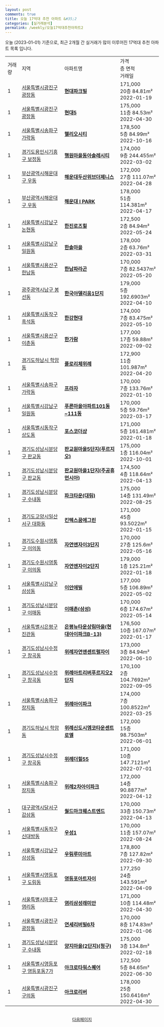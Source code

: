 ```yaml
---
layout: post
comments: true
title: 오늘 17억대 추천 아파트 &#35;2
categories: [실거래분석]
permalink: /weekly/오늘17억대추천아파트2
---
```


오늘 (2023-01-01) 기준으로, 최근 2개월 간 실거래가 많이 이루어진 17억대 추천 아파트 목록 입니다.

<table class="sortable">
  <tr>
    <td>거래량</td>
    <td>지역</td>
    <td>아파트명</td>
    <td>가격<br>층 면적<br>거래일</td>
  </tr>

  <tr class="item">
    <td>1</td>
    <td><a href="/apt/서울특별시광진구광장동">서울특별시광진구 광장동</a></td>
    <td style="font-weight: bold;"><a href="/apt/서울특별시광진구광장동현대파크빌">현대파크빌</a></td>
    <td>171,000<br>20층  84.81m²<br>2022-01-19</td>
  </tr>

  <tr class="item">
    <td>1</td>
    <td><a href="/apt/서울특별시광진구광장동">서울특별시광진구 광장동</a></td>
    <td style="font-weight: bold;"><a href="/apt/서울특별시광진구광장동현대5">현대5</a></td>
    <td>175,000<br>11층  84.53m²<br>2022-04-30</td>
  </tr>

  <tr class="item">
    <td>1</td>
    <td><a href="/apt/서울특별시송파구가락동">서울특별시송파구 가락동</a></td>
    <td style="font-weight: bold;"><a href="/apt/서울특별시송파구가락동헬리오시티">헬리오시티</a></td>
    <td>178,500<br>5층  84.99m²<br>2022-10-16</td>
  </tr>

  <tr class="item">
    <td>1</td>
    <td><a href="/apt/경기도용인시기흥구보정동">경기도용인시기흥구 보정동</a></td>
    <td style="font-weight: bold;"><a href="/apt/경기도용인시기흥구보정동행원마을동아솔레시티">행원마을동아솔레시티</a></td>
    <td>174,000<br>9층  244.455m²<br>2022-03-02</td>
  </tr>

  <tr class="item">
    <td>1</td>
    <td><a href="/apt/부산광역시해운대구우동">부산광역시해운대구 우동</a></td>
    <td style="font-weight: bold;"><a href="/apt/부산광역시해운대구우동해운대두산위브더제니스">해운대두산위브더제니스</a></td>
    <td>172,000<br>27층  111.07m²<br>2022-04-28</td>
  </tr>

  <tr class="item">
    <td>1</td>
    <td><a href="/apt/부산광역시해운대구우동">부산광역시해운대구 우동</a></td>
    <td style="font-weight: bold;"><a href="/apt/부산광역시해운대구우동해운대IPARK">해운대 I PARK</a></td>
    <td>178,000<br>51층  114.381m²<br>2022-04-17</td>
  </tr>

  <tr class="item">
    <td>1</td>
    <td><a href="/apt/서울특별시강남구논현동">서울특별시강남구 논현동</a></td>
    <td style="font-weight: bold;"><a href="/apt/서울특별시강남구논현동한진로즈힐">한진로즈힐</a></td>
    <td>172,500<br>2층  84.94m²<br>2022-05-24</td>
  </tr>

  <tr class="item">
    <td>1</td>
    <td><a href="/apt/서울특별시강남구일원동">서울특별시강남구 일원동</a></td>
    <td style="font-weight: bold;"><a href="/apt/서울특별시강남구일원동한솔마을">한솔마을</a></td>
    <td>178,000<br>2층  63.76m²<br>2022-03-31</td>
  </tr>

  <tr class="item">
    <td>1</td>
    <td><a href="/apt/서울특별시용산구한남동">서울특별시용산구 한남동</a></td>
    <td style="font-weight: bold;"><a href="/apt/서울특별시용산구한남동한남파라곤">한남파라곤</a></td>
    <td>170,000<br>7층  82.5437m²<br>2022-05-20</td>
  </tr>

  <tr class="item">
    <td>1</td>
    <td><a href="/apt/광주광역시남구봉선동">광주광역시남구 봉선동</a></td>
    <td style="font-weight: bold;"><a href="/apt/광주광역시남구봉선동한국아델리움1단지">한국아델리움1단지</a></td>
    <td>179,000<br>5층  192.6903m²<br>2022-04-10</td>
  </tr>

  <tr class="item">
    <td>1</td>
    <td><a href="/apt/서울특별시동작구흑석동">서울특별시동작구 흑석동</a></td>
    <td style="font-weight: bold;"><a href="/apt/서울특별시동작구흑석동한강현대">한강현대</a></td>
    <td>174,000<br>7층  83.475m²<br>2022-05-10</td>
  </tr>

  <tr class="item">
    <td>1</td>
    <td><a href="/apt/서울특별시용산구이촌동">서울특별시용산구 이촌동</a></td>
    <td style="font-weight: bold;"><a href="/apt/서울특별시용산구이촌동한가람">한가람</a></td>
    <td>177,000<br>17층  59.88m²<br>2022-09-02</td>
  </tr>

  <tr class="item">
    <td>1</td>
    <td><a href="/apt/경기도하남시학암동">경기도하남시 학암동</a></td>
    <td style="font-weight: bold;"><a href="/apt/경기도하남시학암동플로리체위례">플로리체위례</a></td>
    <td>172,900<br>11층  101.987m²<br>2022-04-20</td>
  </tr>

  <tr class="item">
    <td>1</td>
    <td><a href="/apt/서울특별시송파구가락동">서울특별시송파구 가락동</a></td>
    <td style="font-weight: bold;"><a href="/apt/서울특별시송파구가락동프라자">프라자</a></td>
    <td>170,000<br>7층  133.76m²<br>2022-01-10</td>
  </tr>

  <tr class="item">
    <td>1</td>
    <td><a href="/apt/서울특별시강남구일원동">서울특별시강남구 일원동</a></td>
    <td style="font-weight: bold;"><a href="/apt/서울특별시강남구일원동푸른마을아파트101동~111동">푸른마을아파트101동~111동</a></td>
    <td>170,000<br>5층  59.76m²<br>2022-03-17</td>
  </tr>

  <tr class="item">
    <td>1</td>
    <td><a href="/apt/서울특별시동작구상도동">서울특별시동작구 상도동</a></td>
    <td style="font-weight: bold;"><a href="/apt/서울특별시동작구상도동포스코더샵">포스코더샵</a></td>
    <td>171,000<br>5층  161.481m²<br>2022-01-18</td>
  </tr>

  <tr class="item">
    <td>1</td>
    <td><a href="/apt/경기도성남시분당구판교동">경기도성남시분당구 판교동</a></td>
    <td style="font-weight: bold;"><a href="/apt/경기도성남시분당구판교동판교원마을5단지(푸르지오)">판교원마을5단지(푸르지오)</a></td>
    <td>175,000<br>1층  116.04m²<br>2022-10-01</td>
  </tr>

  <tr class="item">
    <td>1</td>
    <td><a href="/apt/경기도성남시분당구판교동">경기도성남시분당구 판교동</a></td>
    <td style="font-weight: bold;"><a href="/apt/경기도성남시분당구판교동판교원마을1단지(주공휴먼시아)">판교원마을1단지(주공휴먼시아)</a></td>
    <td>174,500<br>4층  118.64m²<br>2022-04-13</td>
  </tr>

  <tr class="item">
    <td>1</td>
    <td><a href="/apt/경기도성남시분당구수내동">경기도성남시분당구 수내동</a></td>
    <td style="font-weight: bold;"><a href="/apt/경기도성남시분당구수내동파크타운(대림)">파크타운(대림)</a></td>
    <td>175,000<br>14층  131.49m²<br>2022-08-25</td>
  </tr>

  <tr class="item">
    <td>1</td>
    <td><a href="/apt/경기도고양시일산서구대화동">경기도고양시일산서구 대화동</a></td>
    <td style="font-weight: bold;"><a href="/apt/경기도고양시일산서구대화동킨텍스꿈에그린">킨텍스꿈에그린</a></td>
    <td>171,000<br>45층  93.5022m²<br>2022-01-15</td>
  </tr>

  <tr class="item">
    <td>1</td>
    <td><a href="/apt/경기도수원시영통구이의동">경기도수원시영통구 이의동</a></td>
    <td style="font-weight: bold;"><a href="/apt/경기도수원시영통구이의동자연앤자이3단지">자연앤자이3단지</a></td>
    <td>170,000<br>27층  125.6m²<br>2022-05-16</td>
  </tr>

  <tr class="item">
    <td>1</td>
    <td><a href="/apt/경기도수원시영통구이의동">경기도수원시영통구 이의동</a></td>
    <td style="font-weight: bold;"><a href="/apt/경기도수원시영통구이의동자연앤자이2단지">자연앤자이2단지</a></td>
    <td>179,000<br>1층  125.21m²<br>2022-01-18</td>
  </tr>

  <tr class="item">
    <td>1</td>
    <td><a href="/apt/서울특별시강남구삼성동">서울특별시강남구 삼성동</a></td>
    <td style="font-weight: bold;"><a href="/apt/서울특별시강남구삼성동이안애빌">이안애빌</a></td>
    <td>177,000<br>5층  106.89m²<br>2022-05-02</td>
  </tr>

  <tr class="item">
    <td>1</td>
    <td><a href="/apt/경기도성남시분당구이매동">경기도성남시분당구 이매동</a></td>
    <td style="font-weight: bold;"><a href="/apt/경기도성남시분당구이매동이매촌(삼성)">이매촌(삼성)</a></td>
    <td>170,000<br>6층  174.67m²<br>2022-05-14</td>
  </tr>

  <tr class="item">
    <td>1</td>
    <td><a href="/apt/서울특별시은평구진관동">서울특별시은평구 진관동</a></td>
    <td style="font-weight: bold;"><a href="/apt/서울특별시은평구진관동은평뉴타운상림마을(현대아이파크B-13)">은평뉴타운상림마을(현대아이파크B-13)</a></td>
    <td>176,500<br>10층  167.07m²<br>2022-01-17</td>
  </tr>

  <tr class="item">
    <td>1</td>
    <td><a href="/apt/경기도성남시수정구창곡동">경기도성남시수정구 창곡동</a></td>
    <td style="font-weight: bold;"><a href="/apt/경기도성남시수정구창곡동위례자연앤센트럴자이">위례자연앤센트럴자이</a></td>
    <td>173,000<br>3층  84.94m²<br>2022-06-10</td>
  </tr>

  <tr class="item">
    <td>1</td>
    <td><a href="/apt/경기도성남시수정구창곡동">경기도성남시수정구 창곡동</a></td>
    <td style="font-weight: bold;"><a href="/apt/경기도성남시수정구창곡동위례아트리버푸르지오2단지">위례아트리버푸르지오2단지</a></td>
    <td>170,100<br>2층  104.7692m²<br>2022-09-05</td>
  </tr>

  <tr class="item">
    <td>1</td>
    <td><a href="/apt/서울특별시송파구장지동">서울특별시송파구 장지동</a></td>
    <td style="font-weight: bold;"><a href="/apt/서울특별시송파구장지동위례아이파크">위례아이파크</a></td>
    <td>174,000<br>7층  100.8522m²<br>2022-03-25</td>
  </tr>

  <tr class="item">
    <td>1</td>
    <td><a href="/apt/경기도하남시학암동">경기도하남시 학암동</a></td>
    <td style="font-weight: bold;"><a href="/apt/경기도하남시학암동위례신도시엠코타운센트로엘">위례신도시엠코타운센트로엘</a></td>
    <td>172,000<br>15층  98.7503m²<br>2022-06-01</td>
  </tr>

  <tr class="item">
    <td>1</td>
    <td><a href="/apt/경기도성남시수정구창곡동">경기도성남시수정구 창곡동</a></td>
    <td style="font-weight: bold;"><a href="/apt/경기도성남시수정구창곡동위례더힐55">위례더힐55</a></td>
    <td>171,000<br>10층  147.7121m²<br>2022-07-01</td>
  </tr>

  <tr class="item">
    <td>1</td>
    <td><a href="/apt/서울특별시송파구장지동">서울특별시송파구 장지동</a></td>
    <td style="font-weight: bold;"><a href="/apt/서울특별시송파구장지동위례2차아이파크">위례2차아이파크</a></td>
    <td>172,000<br>14층  90.8877m²<br>2022-04-12</td>
  </tr>

  <tr class="item">
    <td>1</td>
    <td><a href="/apt/대구광역시달서구감삼동">대구광역시달서구 감삼동</a></td>
    <td style="font-weight: bold;"><a href="/apt/대구광역시달서구감삼동월드마크웨스트엔드">월드마크웨스트엔드</a></td>
    <td>170,000<br>33층  150.73m²<br>2022-04-13</td>
  </tr>

  <tr class="item">
    <td>1</td>
    <td><a href="/apt/서울특별시동작구신대방동">서울특별시동작구 신대방동</a></td>
    <td style="font-weight: bold;"><a href="/apt/서울특별시동작구신대방동우성1">우성1</a></td>
    <td>170,000<br>11층  157.07m²<br>2022-08-24</td>
  </tr>

  <tr class="item">
    <td>1</td>
    <td><a href="/apt/서울특별시강남구삼성동">서울특별시강남구 삼성동</a></td>
    <td style="font-weight: bold;"><a href="/apt/서울특별시강남구삼성동우림루미아트">우림루미아트</a></td>
    <td>178,800<br>7층  127.82m²<br>2022-09-30</td>
  </tr>

  <tr class="item">
    <td>1</td>
    <td><a href="/apt/서울특별시영등포구도림동">서울특별시영등포구 도림동</a></td>
    <td style="font-weight: bold;"><a href="/apt/서울특별시영등포구도림동영등포아트자이">영등포아트자이</a></td>
    <td>177,250<br>24층  143.591m²<br>2022-04-09</td>
  </tr>

  <tr class="item">
    <td>1</td>
    <td><a href="/apt/서울특별시마포구염리동">서울특별시마포구 염리동</a></td>
    <td style="font-weight: bold;"><a href="/apt/서울특별시마포구염리동염리삼성래미안">염리삼성래미안</a></td>
    <td>171,000<br>10층  114.48m²<br>2022-04-30</td>
  </tr>

  <tr class="item">
    <td>1</td>
    <td><a href="/apt/서울특별시광진구광장동">서울특별시광진구 광장동</a></td>
    <td style="font-weight: bold;"><a href="/apt/서울특별시광진구광장동연세리버빌6차">연세리버빌6차</a></td>
    <td>170,000<br>8층  174.83m²<br>2022-01-06</td>
  </tr>

  <tr class="item">
    <td>1</td>
    <td><a href="/apt/경기도성남시분당구수내동">경기도성남시분당구 수내동</a></td>
    <td style="font-weight: bold;"><a href="/apt/경기도성남시분당구수내동양지마을(2단지)(청구)">양지마을(2단지)(청구)</a></td>
    <td>175,000<br>3층  134.8m²<br>2022-02-18</td>
  </tr>

  <tr class="item">
    <td>1</td>
    <td><a href="/apt/서울특별시영등포구영등포동7가">서울특별시영등포구 영등포동7가</a></td>
    <td style="font-weight: bold;"><a href="/apt/서울특별시영등포구영등포동7가아크로타워스퀘어">아크로타워스퀘어</a></td>
    <td>172,500<br>5층  84.65m²<br>2022-06-30</td>
  </tr>

  <tr class="item">
    <td>1</td>
    <td><a href="/apt/서울특별시광진구구의동">서울특별시광진구 구의동</a></td>
    <td style="font-weight: bold;"><a href="/apt/서울특별시광진구구의동아크로리버">아크로리버</a></td>
    <td>178,000<br>25층  150.6416m²<br>2022-04-30</td>
  </tr>

  <tr>
      <script async src="https://pagead2.googlesyndication.com/pagead/js/adsbygoogle.js?client=ca-pub-3485438051770037"
          crossorigin="anonymous"></script>
      <ins class="adsbygoogle"
          style="display:block"
          data-ad-format="fluid"
          data-ad-layout-key="-fb+5w+4e-db+86"
          data-ad-client="ca-pub-3485438051770037"
          data-ad-slot="1827090281"></ins>
      <script>
          (adsbygoogle = window.adsbygoogle || []).push({});
      </script>
  </tr>
    
</table>

<br>
<center><a href="/weekly/오늘17억대추천아파트3">다음페이지</a></center>
<br><br>
